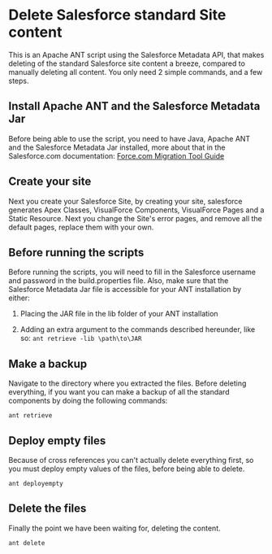 Delete Salesforce standard Site content
=======================================

This is an Apache ANT script using the Salesforce Metadata API, that makes deleting of the standard Salesforce site content a breeze, compared to manually deleting all content. You only need 2 simple commands, and a few steps.

Install Apache ANT and the Salesforce Metadata Jar
--------------------------------------------------

Before being able to use the script, you need to have Java, Apache ANT and the Salesforce Metadata Jar installed, more about that in the Salesforce.com documentation: [Force.com Migration Tool Guide](https://developer.salesforce.com/docs/atlas.en-us.daas.meta/daas/forcemigrationtool_install.htm)

Create your site
----------------

Next you create your Salesforce Site, by creating your site, salesforce generates Apex Classes, VisualForce Components, VisualForce Pages and a Static Resource. Next you change the Site's error pages, and remove all the default pages, replace them with your own.

Before running the scripts
----------------

Before running the scripts, you will need to fill in the Salesforce username and password in the build.properties file. Also, make sure that the Salesforce Metadata Jar file is accessible for your ANT installation by either:

1. Placing the JAR file in the lib folder of your ANT installation
  
2. Adding an extra argument to the commands described hereunder, like so: ```ant retrieve -lib \path\to\JAR```

Make a backup
-------------

Navigate to the directory where you extracted the files.
Before deleting everything, if you want you can make a backup of all the standard components by doing the following commands:

```ant retrieve```

Deploy empty files
------------------

Because of cross references you can't actually delete everything first, so you must deploy empty values of the files, before being able to delete.

```ant deployempty```

Delete the files
----------------

Finally the point we have been waiting for, deleting the content.

```ant delete```
